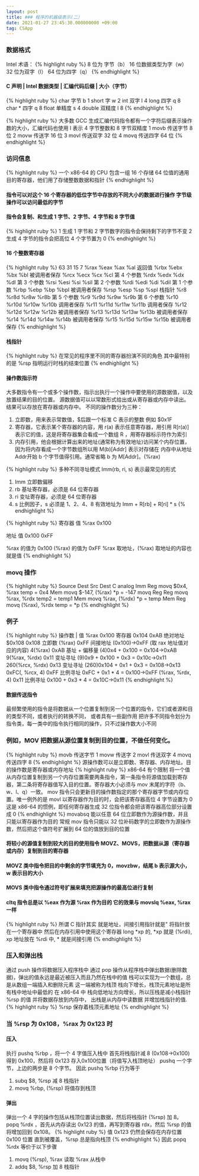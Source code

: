 ```yaml
---
layout: post
title: ### 程序的机器级表示(二）
date: 2021-01-27 23:45:30.000000000 +09:00
tag: CSApp
---
```

### 数据格式
Intel 术语：
{% highlight ruby %}
8  位为 字节（b）
16 位数据类型为字（w）
32 位为双字（l）
64 位为四字（q）
{% endhighlight %}
#### C 声明          |    Intel 数据类型     |        汇编代码后缀         |     大小（字节）
{% highlight ruby %}
char      字节                   b            1
short     字                     w            2
int       双字                   l            4
long      四字                   q            8
char *    四字                   q            8
float     单精度                 s            4
double    双精度                 l            8
{% endhighlight %}

{% highlight ruby %}
大多数 GCC 生成汇编代码指令都有一个字符后缀表示操作数的大小，汇编代码也使用 l 表示 4 字节整数和 8 字节双精度
1 movb 传送字节 8 位
2 movw 传送字 16 位
3 movl 传送双字 32 位
4 movq 传送四字 64 位
{% endhighlight %}

### 访问信息
{% highlight ruby %}
一个 x86-64 的 CPU 包含一组 16 个存储 64 位值的通用目的寄存器，他们用了存储整数数据和指针
{% endhighlight %}
#### 指令可以对这个 16 个寄存器的低位字节中存放的不同大小的数据进行操作 字节级操作可以访问最低的字节
#### 指令会复制、和生成 1 字节、2 字节、4 字节和 8 字节值
{% highlight ruby %}
1 生成 1 字节和 2 字节数字的指令会保持剩下的字节不变
2 生成 4 字节的指令会把高位 4 个字节置为 0
{% endhighlight %}

#### 16 个整数寄存器 
{% highlight ruby %}
63               31        15     7
%rax             %eax      %ax    %al      返回值
%rbx             %ebx      %bx    %bl      被调用者保存
%rcx             %ecx      %cx    %cl      第 4 个参数
%rdx             %edx      %dx    %dl      第 3 个参数
%rsi             %esi      %si    %sil     第 2 个参数
%rdi             %edi      %di    %dil     第 1 个参数
%rbp             %ebp      %bp    %bpl     被调用者保存
%rsp             %esp      %sp    %spl     栈指针
%r8              %r8d      %r8w   %r8b     第 5 个参数
%r9              %r9d      %r9w   %r9b     第 6 个参数
%r10             %r10d     %r10w  %r10b    调用者保存
%r11             %r11d     %r11w  %r11b    调用者保存
%r12             %r12d     %r12w  %r12b    被调用者保存
%r13             %r13d     %r13w  %r13b    被调用者保存
%r14             %r14d     %r14w  %r14b    被调用者保存
%r15             %r15d     %r15w  %r15b    被调用者保存
{% endhighlight %}

#### 栈指针
{% highlight ruby %}
在常见的程序里不同的寄存器扮演不同的角色 其中最特别的是 %rsp 指明运行时栈的结束位置
{% endhighlight %}

#### 操作数指示符
大多数指令有一个或多个操作数，指示出执行一个操作中要使用的源数据值，以及放置结果的目的位置。
源数据值可以以常数形式给出或从寄存器或内存中读出。结果可以存放在寄存器或内存中。
不同的操作数分为三种：
1. 立即数，用来表示常数值，$后跟一个标准 C 表示的整数 例如 $0x1F
2. 寄存器，它表示某个寄存器的内容，用 r(a) 表示任意寄存器，用引用 R[r(a)] 表示它的值，这是将寄存器集合看成一个数组 R ，用寄存器标示符作为索引
3. 内存引用，他会根据计算出来的地址(通常称为有效地址)访问某个内存位置，因为将内存看成一个字节数组所以用 M(b)[Addr] 表示对存储在
内存中从地址 Addr开始 b 个字节值得引用。通常省略 b 为 M[Addr]。(%rax)

{% highlight ruby %}
多种不同寻址模式
Imm(rb, ri, s) 表示最常见的形式
1. Imm 立即数偏移
2. rb 基址寄存器，必须是 64 位寄存器
3. ri 变址寄存器，必须是 64 位寄存器
4. s 比例因子，s 必须是 1、2、4、8
有效地址为 Imm + R[rb] + R[ri] * s
{% endhighlight %}

{% highlight ruby %}
寄存器     值
%rax     0x100

地址        值
0x100     0xFF

%rax 的值为 0x100
(%rax) 的值为 0xFF
%rax 取地址，(%rax) 取地址的内容也就是值
{% endhighlight %}


### movq 操作
{% highlight ruby %}
            Source          Dest                Src    Dest              C analog
            Imm             Reg            movq $0x4, %rax               temp = 0x4
                            Mem            movq $-147, (%rax)            *p = -147
movq        Reg             Reg            movq %rax, %rdx               temp2 = temp1
                            Mem            movq %rax, (%rdx)             *p = temp
            Mem             Reg            movq (%rax), %rdx             temp = *p
{% endhighlight %}

### 例子
{% highlight ruby %}
操作数             | 值
%rax              0x100      寄存器
0x104             0xAB       绝对地址
$0x108            0x108      立即数
(%rax)            0xFF       间接地址 (0x100)->0xFF (取 rax 地址值对应的内容)
4(%rax)           0xAB       基址 + 偏移量  (4)0x4 + 0x100 = 0x104->0xAB
9(%rax, %rdx)     0x11       变址寻址 (9)0x9 + 0x100 + 0x3 = 0x10c->0x11
260(%rcx, %rdx)   0x13       变址寻址 (260)0x104 + 0x1 + 0x3 = 0x108->0x13
0xFC(, %rcx, 4)   0xFF       比例寻址 0xFC + 0x1 * 4 = 0x100->0xFF
(%rax, %rdx, 4)   0x11       比例寻址 0x100 + 0x3 * 4 = 0x10C->0x11
{% endhighlight %}

#### 数据传送指令
最频繁使用的指令是将数据从一个位置复制到另一个位置的指令，它们或者源和目的类型不同，或者执行的转换不同，
或者具有一些副作用
把许多不同指令划分为指令类，每一类中的指令执行相同的操作，只不过操作数大小不同 
### 例如，MOV 把数据从源位置复制到目的位置，不做任何变化。
{% highlight ruby %}
movb    传送字节    1
movw    传送字      2
movl    传送双字    4
movq    传送四字    8
{% endhighlight %}
源操作数可以是立即数、寄存器、内存地址。目的操作数是寄存器或内存地址
{% highlight ruby %}
x86-64 有个限制 将一个值从内存位置复制到另一个内存位置需要两条指令，第一条指令将源值加载到寄存器，第二条将寄存器值写入目的位置。寄存器大小必须与 mov 末尾的字符（b、w、l、q）一致。
mov 指令只会更新目的操作数指定的那个寄存器字节或内存位置。唯一例外的是 movl 以寄存器作为目的时，会把该寄存器高位 4 字节设置为 0 这是 x86-64 的惯例，即任何寄存器生成 32 位指令都会把该寄存器高位部分设置成 0
{% endhighlight %}
movabsq 能以任意 64 位立即数作为源操作数，并且只能以寄存器作为目的
常规 mov 指令只能以 32 位补码数字的立即数作为源操作数，然后把这个值符号扩展到 64 位的值放到目的位置

#### 将较小的源值复制到较大的目的使用指令 MOVZ、MOVS，把数据从源（寄存器或内存）复制到目的寄存器
#### MOVZ 类中指令把目的中剩余的字节填充为 0，movzbw，结尾 b 表示源大小，w 表示目的大小
#### MOVS 类中指令通过符号扩展来填充把源操作的最高位进行复制
#### cltq 指令总是以 %eax 作为源 %rax 作为目的 它的效果与 movslq %eax, %rax 一样

{% highlight ruby %}
所谓 C 指针其实 就是地址，间接引用指针就是" 将指针放在一个寄存器中 然后在内存引用中使用这个寄存器
long *xp 的, *xp 就是 (%rdi), xp 地址放在 %rdi 中, * 就是间接引用
{% endhighlight %}

### 压入和弹出栈
通过 push 操作将数据压入程序栈中
通过 pop 操作从程序栈中弹出数据(删除数据)，弹出的值永远是最近被压入而且乃然在栈中的值
栈可以实现为一个数组，总是从数组一端插入和删除元素 这一端被称为栈顶
栈向下增长，栈顶元素地址是所有栈中地址中最低的
在 x86-64 中 栈向低地址方向增长，所以压栈是减小栈指针 %rsp 的值 并将数据存放到内存中，
出栈是从内存中读数据 并增加栈指针的值.
{% highlight ruby %}
%rsp 保存着栈顶元素地址
{% endhighlight %}

### 当 %rsp 为 0x108，%rax 为 0x123 时

#### 压入
执行 pushq %rbp ，将一个 4 字值压入栈中 首先将栈指针减 8 (0x108->0x100) 得到 0x100，然后将 0x123 存入0x100位置（将值写入栈顶地址）
pushq 一个字节，上边的两步是 8 个字节。
因此 pushq %rbp 行为等于
1. subq $8, %rsp          减 8 栈指针
2. movq %rbp, (%rsp)      将值存到栈顶


#### 弹出
弹出一个 4 字的操作包括从栈顶位置读出数据，然后将栈指针 (%rsp) 加 8。
popq %rdx ，首先从内存读出 0x123 的值，再写到寄存器 rdx，然后 %rsp 的值将增加回到 0x108。
{% highlight ruby %}
值 0x123 仍然会保存在内存位置 0x100 位置 直到被覆盖，%rsp 总是指向栈顶
{% endhighlight %}
因此 popq %rdx 等价于以下步骤
1. movq (%rsp), %rax    读取 %rax 从栈中
2. addq $8, %rsp        加 8 栈指针






























